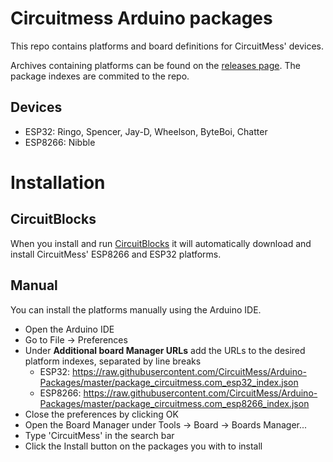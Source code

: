 # Circuitmess Arduino packages
This repo contains platforms and board definitions for CircuitMess' devices.

Archives containing platforms can be found on the [releases page](https://github.com/CircuitMess/Arduino-Packages/releases). The package indexes are commited to the repo.

## Devices
* ESP32: Ringo, Spencer, Jay-D, Wheelson, ByteBoi, Chatter
* ESP8266: Nibble

# Installation

## CircuitBlocks
When you install and run [CircuitBlocks](https://circuitmess.com/circuitblocks/) it will automatically download and install CircuitMess' ESP8266 and ESP32 platforms.

## Manual
You can install the platforms manually using the Arduino IDE.
* Open the Arduino IDE
* Go to File -> Preferences
* Under **Additional board Manager URLs** add the URLs to the desired platform indexes, separated by line breaks
  * ESP32: https://raw.githubusercontent.com/CircuitMess/Arduino-Packages/master/package_circuitmess.com_esp32_index.json
  * ESP8266: https://raw.githubusercontent.com/CircuitMess/Arduino-Packages/master/package_circuitmess.com_esp8266_index.json
* Close the preferences by clicking OK
* Open the Board Manager under Tools -> Board -> Boards Manager...
* Type 'CircuitMess' in the search bar
* Click the Install button on the packages you with to install
